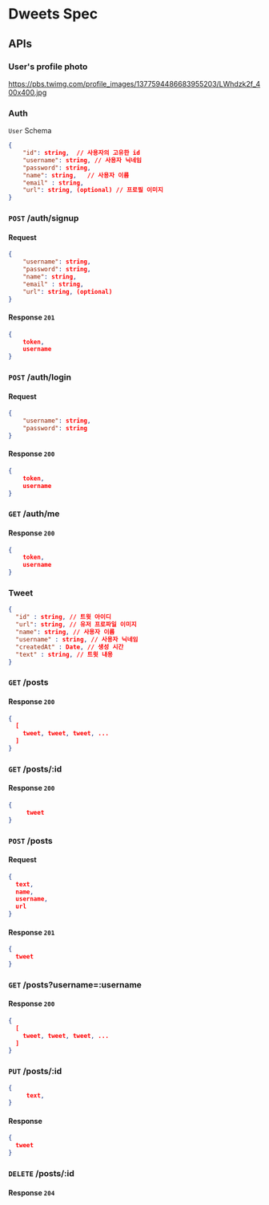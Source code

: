 # Dweets Spec

## APIs

### User's profile photo

https://pbs.twimg.com/profile_images/1377594486683955203/LWhdzk2f_400x400.jpg


### Auth

`User` Schema

```json
{
    "id": string,  // 사용자의 고유한 id
    "username": string, // 사용자 닉네임
    "password": string,
    "name": string,   // 사용자 이름
    "email" : string,
    "url": string, (optional) // 프로필 이미지
}
```

### `POST` /auth/signup

#### Request

```json
{
    "username": string,
    "password": string,
    "name": string,
    "email" : string,
    "url": string, (optional)
}
```

#### Response `201`

```json
{
    token,
    username
}
```

### `POST` /auth/login

#### Request

```json
{
    "username": string,
    "password": string
}
```

#### Response `200`

```json
{
    token,
    username
}
```

### `GET` /auth/me

#### Response `200`

```json
{
    token,
    username
}
```

### Tweet

```json
{
  "id" : string, // 트윗 아이디
  "url": string, // 유저 프로파일 이미지
  "name": string, // 사용자 이름
  "username" : string, // 사용자 닉네임
  "createdAt" : Date, // 생성 시간
  "text" : string, // 트윗 내용
}
```

### `GET` /posts

#### Response `200`

```json
{
  [
    tweet, tweet, tweet, ...
  ]
}
```

### `GET` /posts/:id

#### Response `200`

```json
{
     tweet
}

```

### `POST` /posts

#### Request

```json
{
  text,
  name,
  username,
  url
}
```
#### Response `201`

```json
{
  tweet
}
```

### `GET` /posts?username=:username

#### Response `200`

```json
{
  [
    tweet, tweet, tweet, ...
  ]
}
```

### `PUT` /posts/:id

```json
{
     text,
}
```

#### Response

```json
{
  tweet
}
```

### `DELETE` /posts/:id

#### Response `204`




